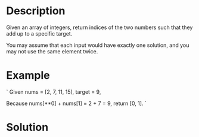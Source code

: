 # Description

Given an array of integers, return indices of the two numbers such that they add up to a specific target.

You may assume that each input would have exactly one solution, and you may not use the same element twice.

# Example

`
Given nums = [2, 7, 11, 15], target = 9,

Because nums[**0] + nums[1] = 2 + 7 = 9,
return [0, 1].
`

# Solution

